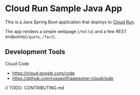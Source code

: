 # Cloud Run Sample Java App

This is a Java Spring Boot application that deploys to [Cloud Run](https://cloud.google.com/run/docs). 

The app renders a simple webpage (`/hello`) and a few REST endpoints(`/quote`, `/fact`).

## Development Tools
Cloud Code 
* https://cloud.google.com/code
* https://github.com/russwolf/awesome-cloudclode

// TODO: CONTRIBUTING.md
